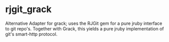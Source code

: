 rjgit_grack
===========

Alternative Adapter for grack; uses the RJGit gem for a pure jruby interface to git repo's. Together with Grack, this yields a pure jruby implementation of git's smart-http protocol.
